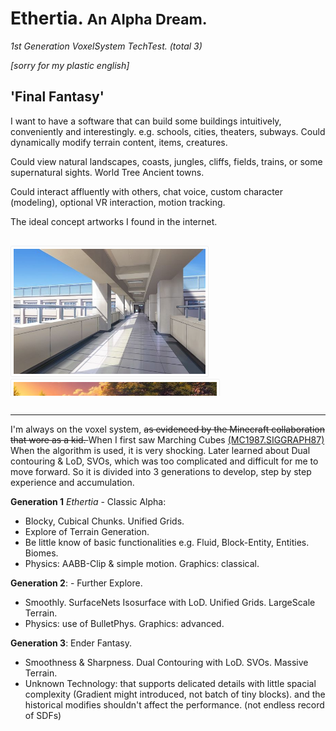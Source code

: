 
# Ethertia. <small>An Alpha Dream.</small>

_1st Generation VoxelSystem TechTest. (total 3)_

_[sorry for my plastic english]_

## 'Final Fantasy'

I want to have a software that can build some buildings intuitively, conveniently and interestingly. e.g. schools, cities, theaters, subways. Could dynamically modify terrain content, items, creatures.

Could view natural landscapes, coasts, jungles, cliffs, fields, trains, or some supernatural sights. World Tree Ancient towns.

Could interact affluently with others, chat voice, custom character (modeling), optional VR interaction, motion tracking.


The ideal concept artworks I found in the internet.
<div class="dem-imgs" style="margin: 30px 0; overflow-x: scroll; height: 240px">
<!--img src="imgs/220814.png"-->
<img src="imgs/8f13fdf056ca556e1e51ded5138e1acb.jpg">
<img src="imgs/9644dbebc70a6ac58b51c17ceee6ac31.jpg">
<img src="imgs/d7afe871d5283e261b37dd267e173bbd.jpg">
<img src="imgs/c6a3c5d80613efc1ca5db69f796dae07.jpg">
<img src="imgs/66db66bc402caa9a2cc43b6861ef5bc2.jpg">
<img src="imgs/vrc1.jpg">
<img src="imgs/46e96696c1f6754134c4e9aceff912a6.jpg">
<!--img src="imgs/d9082d9c0e5e82883043aae8b0c3a011.jpg"-->
<!--img src="imgs/ec1acaf6a49890d5752038c4d1a27172.jpg"-->
<!--img src="imgs/7cbb2d15c0f8e65dfc432f7098370946.jpg"-->
<!--img src="imgs/ac46dd62aa4bf8110d64df8764eb0c61.jpg"-->
<!--img src="imgs/f5dfa96996619239486cb8c78b3c8bc3.jpg"-->
<!--img src="imgs/e4018162a3c25415e3bf69a763f6af01.jpg"-->
<img src="imgs/b722ce32b4c1c6ebeb5b5353e8cc5a2b.jpg">
<!--img src="imgs/89dc63959e41c80dd3585b8ab110d51c.jpg"-->
<img src="imgs/e607a54bfd7f00b2a251264c5416d47f.jpg">   
<!--img src="imgs/ee560646df4a22765e3c5a74de063040.jpg"-->      
</div>
<style>
.dem-imgs img {
    height: 200px;
    border-radius: 3px;
    background: #fff;
    padding: 4px;
    border: 1px solid #eee;
}
</style>

---

I'm always on the voxel system, <strike> as evidenced by the Minecraft collaboration that wore as a kid. </strike>
When I first saw Marching Cubes [(MC1987.SIGGRAPH87)](http://kucg.korea.ac.kr/seminar/2001/src/PA-01-16.pdf)
When the algorithm is used, it is very shocking.
Later learned about Dual contouring & LoD, SVOs, which was too complicated and difficult for me to move forward.
So it is divided into 3 generations to develop, step by step experience and accumulation.

<!--
### Generation 1.
The first generation, block shape Blocky, square block Cubic Chunks (infinite xyz, height), fixed grid UnifiedGrids.
Get familiar with some basic functions (e.g. terrain generation, biomes, entities, chunks)

> [Style] Sometimes I miss 2011, Minecraft Beta 1.7.3.
> I was blown away by the Eldaria Islands (2012) map.


### Generation 2.
Second generation, Surface Profile (SurfaceNets, Introducing Density), Fixed Grid UnifiedGrids.
Familiarity with the surface voxel system
After that, I hope to achieve multi-level detail LoD and octree structure (infinite detail expansion, distant thick section simplification).

### Generation 3.
The third generation, unknown technology. Unify surfaces and sharp surfaces (Dual contouring, density introduces gradient), detailed control allows, large-scale terrain allows, simple and unified method.
Multi-level detail, octree structure.
-->

**Generation 1** _Ethertia_ - Classic Alpha: 
- Blocky, Cubical Chunks. Unified Grids.
- Explore of Terrain Generation. 
- Be little know of basic functionalities e.g. Fluid, Block-Entity, Entities. Biomes. 
- Physics: AABB-Clip & simple motion. Graphics: classical.

**Generation 2**: - Further Explore.
- Smoothly. SurfaceNets Isosurface with LoD. Unified Grids. LargeScale Terrain.
- Physics: use of BulletPhys. Graphics: advanced.

**Generation 3**: Ender Fantasy.
- Smoothness & Sharpness. Dual Contouring with LoD. SVOs. Massive Terrain.
- Unknown Technology: that supports delicated details with little spacial complexity 
  (Gradient might introduced, not batch of tiny blocks). and the historical modifies 
  shouldn't affect the performance. (not endless record of SDFs)

